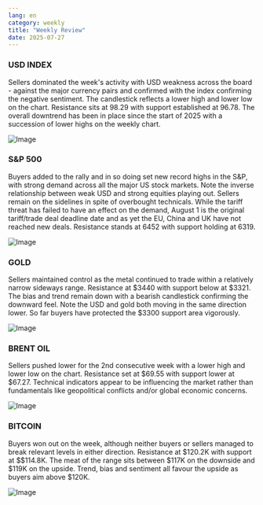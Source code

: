 ```yaml
---
lang: en
category: weekly
title: "Weekly Review"
date: 2025-07-27
---
```


### USD INDEX

Sellers dominated the week's activity with USD weakness across the board - against the major currency pairs and confirmed with the index confirming the negative sentiment. The candlestick reflects a lower high and lower low on the chart. Resistance sits at 98.29 with support established at 96.78. The overall downtrend has been in place since the start of 2025 with a succession of lower highs on the weekly chart. 

![Image](https://markleighedu.github.io/img/Jul-2025/27-Jul-2025/usdindex.jpg)

### S&P 500

Buyers added to the rally and in so doing set new record highs in the S&P, with strong demand across all the major US stock markets. Note the inverse relationship between weak USD and strong equities playing out. Sellers remain on the sidelines in spite of overbought technicals. While the tariff threat has failed to have an effect on the demand, August 1 is the original tariff/trade deal deadline date and as yet the EU, China and UK have not reached new deals. Resistance stands at 6452 with support holding at 6319. 

![Image](https://markleighedu.github.io/img/Jul-2025/27-Jul-2025/sp500.jpg)

### GOLD

Sellers maintained control as the metal continued to trade within a relatively narrow sideways range. Resistance at $3440 with support below at $3321. The bias and trend remain down with a bearish candlestick confirming the downward feel. Note the USD and gold both moving in the same direction lower. So far buyers have protected the $3300 support area vigorously. 

![Image](https://markleighedu.github.io/img/Jul-2025/27-Jul-2025/gold.jpg)

### BRENT OIL

Sellers pushed lower for the 2nd consecutive week with a lower high and lower low on the chart. Resistance set at $69.55 with support lower at $67.27. Technical indicators appear to be influencing the market rather than fundamentals like geopolitical conflicts and/or global economic concerns. 

![Image](https://markleighedu.github.io/img/Jul-2025/27-Jul-2025/brentoil.jpg)

### BITCOIN

Buyers won out on the week, although neither buyers or sellers managed to break relevant levels in either direction. Resistance at $120.2K with support at $$114.8K. The meat of the range sits between $117K on the downside and $119K on the upside. Trend, bias and sentiment all favour the upside as buyers aim above $120K.

![Image](https://markleighedu.github.io/img/Jul-2025/27-Jul-2025/bitcoin.jpg)

